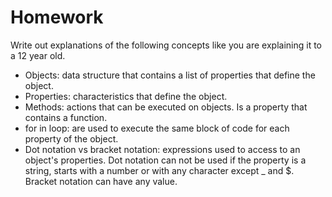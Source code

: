 # Homework
Write out explanations of the following concepts like you are explaining it to a 12 year old.
- Objects: data structure that contains a list of properties that define the object.
- Properties: characteristics that define the object.
- Methods: actions that can be executed on objects. Is a property that contains a function.
- for in loop: are used to execute the same block of code for each property of the object.
- Dot notation vs bracket notation: expressions used to access to an object's properties. Dot notation can not be used if the property is a string, starts with a number or with any character except _ and $. Bracket notation can have any value. 
